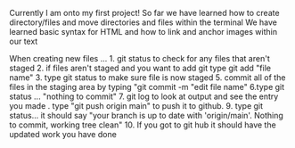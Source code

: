 Currently I am onto my first project! 
So far we have learned how to create directory/files and move directories and files within the terminal 
We have learned basic syntax for HTML and how to link and anchor images within our text 


When creating new files ...
    1. git status to check for any files that aren't staged
    2. if files aren't staged and you want to add git type git add "file name"
    3. type git status to make sure file is now staged 
    5. commit all of the files in the staging area by typing "git commit -m "edit file name"
    6.type git status ... "nothing to commit"
    7. git log to look at output and see the entry you made
    . type "git push origin main" to push it to github. 
    9. type git status... it should say "your branch is up to date with 'origin/main'. Nothing to commit, working tree clean" 
    10. If you got to git hub it should have the updated work you have done